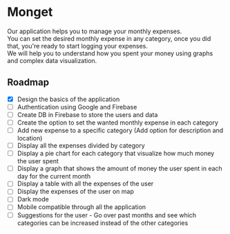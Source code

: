 # Monget

Our application helps you to manage your monthly expenses. <br>
You can set the desired monthly expense in any category, once you did that, you're ready to start logging your expenses.<br>
We will help you to understand how you spent your money using graphs and complex data visualization.

## Roadmap

- [x] Design the basics of the application
- [ ] Authentication using Google and Firebase
- [ ] Create DB in Firebase to store the users and data
- [ ] Create the option to set the wanted monthly expense in each category
- [ ] Add new expense to a specific category (Add option for description and location)
- [ ] Display all the expenses divided by category
- [ ] Display a pie chart for each category that visualize how much money the user spent
- [ ] Display a graph that shows the amount of money the user spent in each day for the current month
- [ ] Display a table with all the expenses of the user
- [ ] Display the expenses of the user on map
- [ ] Dark mode
- [ ] Mobile compatible through all the application
- [ ] Suggestions for the user - Go over past months and see which categories can be increased instead of the other categories
